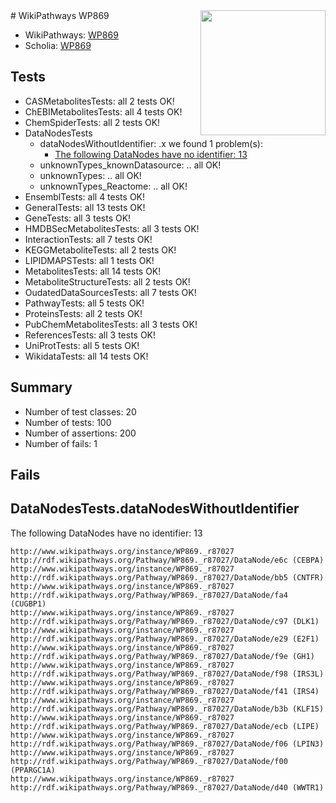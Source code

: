 <img style="float: right; width: 200px" src="https://upload.wikimedia.org/wikipedia/commons/thumb/8/83/Wplogo_with_text_500.png/640px-Wplogo_with_text_500.png" />
# WikiPathways WP869

* WikiPathways: [WP869](https://identifiers.org/wikipathways:WP869)
* Scholia: [WP869](https://scholia.toolforge.org/wikipathways/WP869)
## Tests
* CASMetabolitesTests: all 2 tests OK!
* ChEBIMetabolitesTests: all 4 tests OK!
* ChemSpiderTests: all 2 tests OK!
* DataNodesTests
    * dataNodesWithoutIdentifier: .x we found 1 problem(s):
        * [The following DataNodes have no identifier: 13](#8792c493)
    * unknownTypes_knownDatasource: .. all OK!
    * unknownTypes: .. all OK!
    * unknownTypes_Reactome: .. all OK!
* EnsemblTests: all 4 tests OK!
* GeneralTests: all 13 tests OK!
* GeneTests: all 3 tests OK!
* HMDBSecMetabolitesTests: all 3 tests OK!
* InteractionTests: all 7 tests OK!
* KEGGMetaboliteTests: all 2 tests OK!
* LIPIDMAPSTests: all 1 tests OK!
* MetabolitesTests: all 14 tests OK!
* MetaboliteStructureTests: all 2 tests OK!
* OudatedDataSourcesTests: all 7 tests OK!
* PathwayTests: all 5 tests OK!
* ProteinsTests: all 2 tests OK!
* PubChemMetabolitesTests: all 3 tests OK!
* ReferencesTests: all 3 tests OK!
* UniProtTests: all 5 tests OK!
* WikidataTests: all 14 tests OK!


## Summary

* Number of test classes: 20
* Number of tests: 100
* Number of assertions: 200
* Number of fails: 1

## Fails

<a name="8792c493" />

## DataNodesTests.dataNodesWithoutIdentifier

The following DataNodes have no identifier: 13
```
http://www.wikipathways.org/instance/WP869._r87027 http://rdf.wikipathways.org/Pathway/WP869._r87027/DataNode/e6c (CEBPA)
http://www.wikipathways.org/instance/WP869._r87027 http://rdf.wikipathways.org/Pathway/WP869._r87027/DataNode/bb5 (CNTFR)
http://www.wikipathways.org/instance/WP869._r87027 http://rdf.wikipathways.org/Pathway/WP869._r87027/DataNode/fa4 (CUGBP1)
http://www.wikipathways.org/instance/WP869._r87027 http://rdf.wikipathways.org/Pathway/WP869._r87027/DataNode/c97 (DLK1)
http://www.wikipathways.org/instance/WP869._r87027 http://rdf.wikipathways.org/Pathway/WP869._r87027/DataNode/e29 (E2F1)
http://www.wikipathways.org/instance/WP869._r87027 http://rdf.wikipathways.org/Pathway/WP869._r87027/DataNode/f9e (GH1)
http://www.wikipathways.org/instance/WP869._r87027 http://rdf.wikipathways.org/Pathway/WP869._r87027/DataNode/f98 (IRS3L)
http://www.wikipathways.org/instance/WP869._r87027 http://rdf.wikipathways.org/Pathway/WP869._r87027/DataNode/f41 (IRS4)
http://www.wikipathways.org/instance/WP869._r87027 http://rdf.wikipathways.org/Pathway/WP869._r87027/DataNode/b3b (KLF15)
http://www.wikipathways.org/instance/WP869._r87027 http://rdf.wikipathways.org/Pathway/WP869._r87027/DataNode/ecb (LIPE)
http://www.wikipathways.org/instance/WP869._r87027 http://rdf.wikipathways.org/Pathway/WP869._r87027/DataNode/f06 (LPIN3)
http://www.wikipathways.org/instance/WP869._r87027 http://rdf.wikipathways.org/Pathway/WP869._r87027/DataNode/f00 (PPARGC1A)
http://www.wikipathways.org/instance/WP869._r87027 http://rdf.wikipathways.org/Pathway/WP869._r87027/DataNode/d40 (WWTR1)
```

